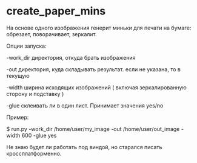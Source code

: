 # create_paper_mins

На основе одного изображения генерит миньки для печати на бумаге: обрезает, поворачивает, зеркалит. 

Опции запуска: 

-work_dir директория, откуда брать изображения 

-out директория, куда складывать результат. если не указана, то в текущую 

-width ширина исходящих изображений ( включая зеркалированную сторону и подставку ) 

-glue склеивать ли в один лист. Принимает значения yes/no 


Пример: 

$ run.py -work_dir /home/user/my_image -out /home/user/out_image -width 600 -glue yes 


Не знаю будет ли работать под виндой, но старался писать кроссплатформенно. 
